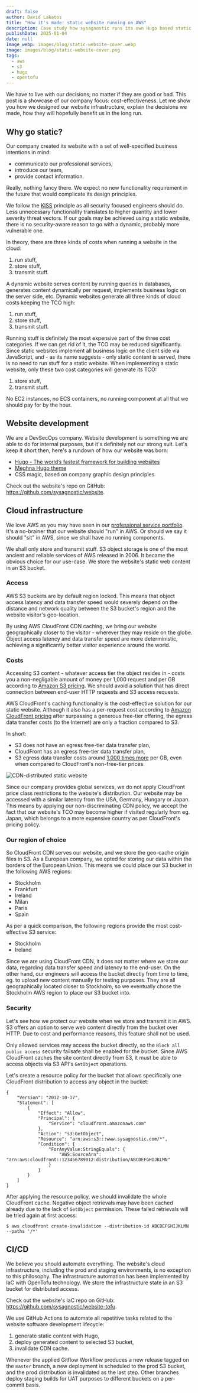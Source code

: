 ```yaml
---
draft: false
author: David Lakatos
title: "How it's made: static website running on AWS"
description: Case study how sysagnostic runs its own Hugo based static website on the Amazon Web Services cloud landscaped by OpenTofu.
publishDate: 2025-01-04
date: null
Image_webp: images/blog/static-website-cover.webp
image: images/blog/static-website-cover.png
tags:
  - aws
  - s3
  - hugo
  - opentofu
---
```


We have to live with our decisions; no matter if they are good or bad. This post is a showcase of our company focus: cost-effectiveness. Let me show you how we designed our website infrastructure, explain the decisions we made, how they will hopefully benefit us in the long run.

## Why go static?

Our company created its website with a set of well-specified business intentions in mind:

- communicate our professional services,
- introduce our team,
- provide contact information.

Really, nothing fancy there. We expect no new functionality requirement in the future that would complicate its design principles.

We follow the [KISS](https://en.wikipedia.org/wiki/KISS_principle) principle as all security focused engineers should do. Less unnecessary functionality translates to higher quantity and lower severity threat vectors. If our goals may be achieved using a static website, there is no security-aware reason to go with a dynamic, probably more vulnerable one.

In theory, there are three kinds of costs when running a website in the cloud:

1. run stuff,
2. store stuff,
3. transmit stuff.

A dynamic website serves content by running queries in databases, generates content dynamically per request, implements business logic on the server side, etc. Dynamic websites generate all three kinds of cloud costs keeping the TCO high:

1. run stuff,
2. store stuff,
3. transmit stuff.

Running stuff is definitely the most expensive part of the three cost categories. If we can get rid of it, the TCO may be reduced significantly. Since static websites implement all business logic on the client side via JavaScript, and - as its name suggests - only static content is served, there is no need to run stuff for a static website. When implementing a static website, only these two cost categories will generate its TCO:

1. store stuff,
2. transmit stuff.

No EC2 instances, no ECS containers, no running component at all that we should pay for by the hour.

## Website development

We are a DevSecOps company. Website development is something we are able to do for internal purposes, but it's definitely not our strong suit. Let's keep it short then, here's a rundown of how our website was born:

- [Hugo - The world’s fastest framework for building websites](https://gohugo.io/)
- [Meghna Hugo theme](https://github.com/themefisher/meghna-hugo)
- CSS magic, based on company graphic design principles

Check out the website's repo on GitHub: https://github.com/sysagnostic/website.

## Cloud infrastructure

We love AWS as you may have seen in our [professional service portfolio](https://www3.sysagnostic.com/#portfolio). It's a no-brainer that our website should "run" in AWS. Or should we say it should "sit" in AWS, since we shall have no running components.

We shall only store and transmit stuff. S3 object storage is one of the most ancient and reliable services of AWS released in 2006. It became the obvious choice for our use-case. We store the website's static web content in an S3 bucket.

### Access
AWS S3 buckets are by default region locked. This means that object access latency and data transfer speed would severely depend on the distance and network quality between the S3 bucket's region and the website visitor's geo-location.

By using AWS CloudFront CDN caching, we bring our website geographically closer to the visitor - wherever they may reside on the globe. Object access latency and data transfer speed are more deterministic, achieving a significantly better visitor experience around the world.

### Costs
Accessing S3 content - whatever access tier the object resides in - costs you a non-negligable amount of money per 1,000 request and per GB according to [Amazon S3 pricing](https://aws.amazon.com/s3/pricing/). We should avoid a solution that has direct connection between end-user HTTP requests and S3 access requests.

AWS CloudFront's caching functionality is the cost-effective solution for our static website. Although it also has a per-request cost according to [Amazon CloudFront pricing](https://aws.amazon.com/cloudfront/pricing/) after surpassing a generous free-tier offering, the egress data transfer costs (to the Internet) are only a fraction compared to S3.

In short:

- S3 does not have an egress free-tier data transfer plan,
- CloudFront has an egress free-tier data transfer plan,
- S3 egress data transfer costs around <u>1,000 times more</u> per GB, even when compared to CloudFront's non-free-tier prices.

![CDN-distributed static website](/images/blog/how-its-made-cloudarch.svg)

Since our company provides global services, we do not apply CloudFront price class restrictions to the website's distribution. Our website may be accessed with a similar latency from the USA, Germany, Hungary or Japan. This means by applying our non-discriminating CDN policy, we accept the fact that our website's TCO may become higher if visited regularly from eg. Japan, which belongs to a more expensive country as per CloudFront's pricing policy.

### Our region of choice
So CloudFront CDN serves our website, and we store the geo-cache origin files in S3. As a European company, we opted for storing our data within the borders of the European Union. This means we could place our S3 bucket in the following AWS regions:

- Stockholm
- Frankfurt
- Ireland
- Milan
- Paris
- Spain

As per a quick comparison, the following regions provide the most cost-effective S3 service:

- Stockholm
- Ireland

Since we are using CloudFront CDN, it does not matter where we store our data, regarding data transfer speed and latency to the end-user. On the other hand, our engineers will access the bucket directly from time to time, eg. to upload new content manually for testing purposes. They are all geographically located closer to Stockholm, so we eventually chose the Stockholm AWS region to place our S3 bucket into.

### Security
Let's see how we protect our website when we store and transmit it in AWS. S3 offers an option to serve web content directly from the bucket over HTTP. Due to cost and performance reasons, this feature shall not be used. 

Only allowed services may access the bucket directly, so the `Block all public access` security failsafe shall be enabled for the bucket. Since AWS CloudFront caches the site content directly from S3, it must be able to access objects via S3 API's `GetObject` operations. 

Let's create a resource policy for the bucket that allows specifically one CloudFront distribution to access any object in the bucket:

```
{
    "Version": "2012-10-17",
    "Statement": [
        {
            "Effect": "Allow",
            "Principal": {
                "Service": "cloudfront.amazonaws.com"
            },
            "Action": "s3:GetObject",
            "Resource": "arn:aws:s3:::www.sysagnostic.com/*",
            "Condition": {
                "ForAnyValue:StringEquals": {
                    "AWS:SourceArn": "arn:aws:cloudfront::123456789012:distribution/ABCDEFGHIJKLMN"
                }
            }
        }
    ]
}
```

After applying the resource policy, we should invalidate the whole CloudFront cache. Negative object retrievals may have been cached already due to the lack of `GetObject` permission. These failed retrievals will be tried again at first access:
```
$ aws cloudfront create-invalidation --distribution-id ABCDEFGHIJKLMN --paths '/*'
```

## CI/CD
We believe you should automate everything. The website's cloud infrastructure, including the prod and staging environments, is no exception to this philosophy. The infrastructure automation has been implemented by IaC with OpenTofu technology. We store the infrastructure state in an S3 bucket for distributed access.

Check out the website's IaC repo on GitHub: https://github.com/sysagnostic/website-tofu.


We use GitHub Actions to automate all repetitive tasks related to the website software development lifecycle:

1. generate static content with Hugo,
1. deploy generated content to selected S3 bucket,
1. invalidate CDN cache.

Whenever the applied Gitflow Workflow produces a new release tagged on the `master` branch, a new deployment is scheduled to the prod S3 bucket, and the prod distribution is invalidated as the last step. Other branches deploy staging builds for UAT purposes to different buckets on a per-commit basis.
